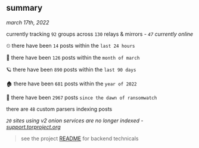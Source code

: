 
## summary
_march 17th, 2022_

currently tracking `92` groups across `130` relays & mirrors - _`47` currently online_

⏲ there have been `14` posts within the `last 24 hours`

🦈 there have been `126` posts within the `month of march`

🪐 there have been `890` posts within the `last 90 days`

🏚 there have been `681` posts within the `year of 2022`

🦕 there have been `2967` posts `since the dawn of ransomwatch`

there are `48` custom parsers indexing posts

_`20` sites using v2 onion services are no longer indexed - [support.torproject.org](https://support.torproject.org/onionservices/v2-deprecation/)_

> see the project [README](https://github.com/thetanz/ransomwatch#ransomwatch--) for backend technicals
